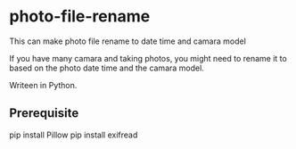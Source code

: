 # photo-file-rename
This can make photo file rename to date time and camara model  

If you have many camara and taking photos, you might need to rename it to based on the photo date time and the camara model.   

Writeen in Python.

## Prerequisite
pip install Pillow
pip install exifread
